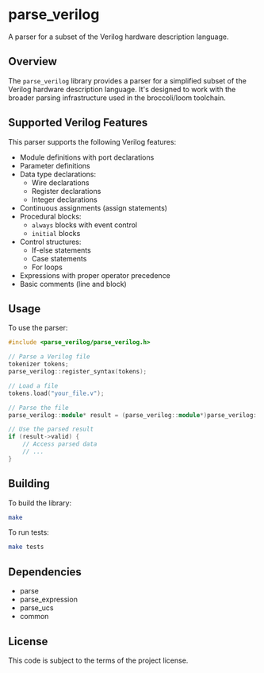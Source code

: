 # parse_verilog

A parser for a subset of the Verilog hardware description language.

## Overview

The `parse_verilog` library provides a parser for a simplified subset of the Verilog hardware description language. It's designed to work with the broader parsing infrastructure used in the broccoli/loom toolchain.

## Supported Verilog Features

This parser supports the following Verilog features:

- Module definitions with port declarations
- Parameter definitions
- Data type declarations:
  - Wire declarations
  - Register declarations
  - Integer declarations
- Continuous assignments (assign statements)
- Procedural blocks:
  - `always` blocks with event control
  - `initial` blocks
- Control structures:
  - If-else statements
  - Case statements
  - For loops
- Expressions with proper operator precedence
- Basic comments (line and block)

## Usage

To use the parser:

```cpp
#include <parse_verilog/parse_verilog.h>

// Parse a Verilog file
tokenizer tokens;
parse_verilog::register_syntax(tokens);

// Load a file
tokens.load("your_file.v");

// Parse the file
parse_verilog::module* result = (parse_verilog::module*)parse_verilog::produce(tokens);

// Use the parsed result
if (result->valid) {
    // Access parsed data
    // ...
}
```

## Building

To build the library:

```bash
make
```

To run tests:

```bash
make tests
```

## Dependencies

- parse
- parse_expression
- parse_ucs
- common

## License

This code is subject to the terms of the project license.